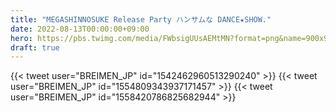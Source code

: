 ```yaml
---
title: "MEGASHINNOSUKE Release Party ハンサムな DANCE★SHOW."
date: 2022-08-13T00:00:00+09:00
hero: https://pbs.twimg.com/media/FWbsigUUsAEMtMN?format=png&name=900x900
draft: true
---
```


{{< tweet user="BREIMEN_JP" id="1542462960513290240" >}}
{{< tweet user="BREIMEN_JP" id="1554809343937171457" >}}
{{< tweet user="BREIMEN_JP" id="1558420786825682944" >}}
